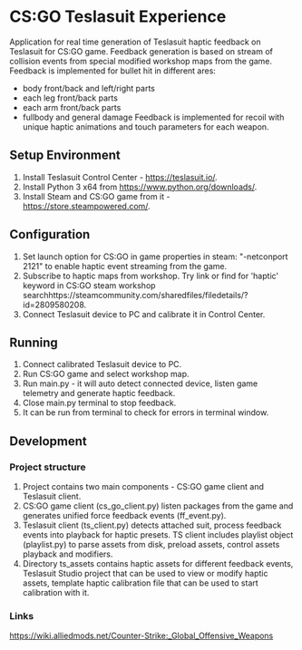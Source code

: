 # CS:GO Teslasuit Experience
Application for real time generation of Teslasuit haptic feedback on Teslasuit for CS:GO game. Feedback generation is based on stream of collision events from special modified workshop maps from the game.
Feedback is implemented for bullet hit in different ares:
- body front/back and left/right parts
- each leg front/back parts
- each arm front/back parts
- fullbody and general damage
Feedback is implemented for recoil with unique haptic animations and touch parameters for each weapon.

## Setup Environment
1. Install Teslasuit Control Center - https://teslasuit.io/.
2. Install Python 3 x64 from https://www.python.org/downloads/.
3. Install Steam and CS:GO game from it - https://store.steampowered.com/.

## Configuration
1. Set launch option for CS:GO in game properties in steam: "-netconport 2121" to enable haptic event streaming from the game.
2. Subscribe to haptic maps from workshop. Try link or find for 'haptic' keyword in CS:GO steam workshop searchhttps://steamcommunity.com/sharedfiles/filedetails/?id=2809580208.
3. Connect Teslasuit device to PC and calibrate it in Control Center.

## Running
1. Connect calibrated Teslasuit device to PC.
2. Run CS:GO game and select workshop map.
3. Run main.py - it will auto detect connected device, listen game telemetry and generate haptic feedback.
3. Close main.py terminal to stop feedback.
4. It can be run from terminal to check for errors in terminal window.

## Development

### Project structure
1. Project contains two main components - CS:GO game client and Teslasuit client.
2. CS:GO game client (cs_go_client.py) listen packages from the game and generates unified force feedback events (ff_event.py).
3. Teslasuit client (ts_client.py) detects attached suit, process feedback events into playback for haptic presets. TS client includes playlist object (playlist.py) to parse assets from disk, preload assets, control assets playback and modifiers.
4. Directory ts_assets contains haptic assets for different feedback events, Teslasuit Studio project that can be used to view or modify haptic assets, template haptic calibration file that can be used to start calibration with it.

### Links
https://wiki.alliedmods.net/Counter-Strike:_Global_Offensive_Weapons
